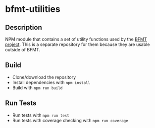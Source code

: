 # bfmt-utilities

## Description

NPM module that contains a set of utility functions used by the [BFMT project](https://github.com/BluuArc/bf-mt). This is a separate repository for them because they are usable outside of BFMT.

## Build

* Clone/download the repository
* Install dependencies with `npm install`
* Build with `npm run build`

## Run Tests
* Run tests with `npm run test`
* Run tests with coverage checking with `npm run coverage`
